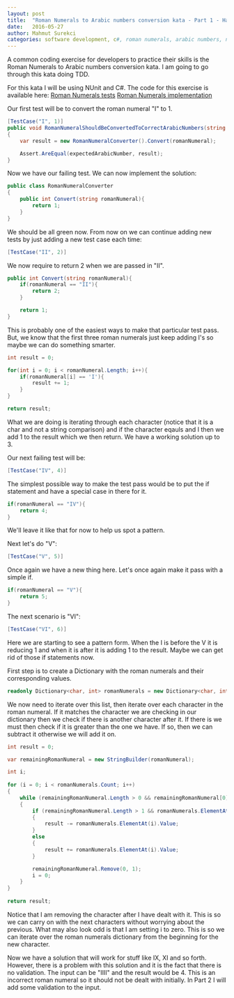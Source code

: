 ```yaml
---
layout: post
title:  "Roman Numerals to Arabic numbers conversion kata - Part 1 - Happy case"
date:   2016-05-27
author: Mahmut Surekci
categories: software development, c#, roman numerals, arabic numbers, numbers, kata, tdd
---
```


A common coding exercise for developers to practice their skills is the Roman Numerals to Arabic numbers conversion kata. I am going to go through this kata doing TDD.

For this kata I will be using NUnit and C#. The code for this exercise is available here:
[Roman Numerals tests]("https://github.com/msurekci/Exercises/blob/master/Exercises/UnitTest/RomanNumerals/RomanNumeralsToNumbersTests.cs") 
[Roman Numerals implementation]("https://github.com/msurekci/Exercises/blob/master/Exercises/Exercises/RomanNumerals/RomanNumeralConverter.cs")

Our first test will be to convert the roman numeral "I" to 1.

```csharp
[TestCase("I", 1)]
public void RomanNumeralShouldBeConvertedToCorrectArabicNumbers(string romanNumeral, int expectedArabicNumber)
{
    var result = new RomanNumeralConverter().Convert(romanNumeral);

    Assert.AreEqual(expectedArabicNumber, result);
}
```

Now we have our failing test. We can now implement the solution:

```csharp
public class RomanNumeralConverter
{
    public int Convert(string romanNumeral){
        return 1;
    }
}
```

We should be all green now. From now on we can continue adding new tests by just adding a new test case each time:

```csharp
[TestCase("II", 2)]
```

We now require to return 2 when we are passed in "II".

```csharp
public int Convert(string romanNumeral){
    if(romanNumeral == "II"){
        return 2;
    }

    return 1;
}
```

This is probably one of the easiest ways to make that particular test pass. But, we know that the first three roman numerals just keep adding I's so maybe we can do something smarter.

```csharp
int result = 0; 

for(int i = 0; i < romanNumeral.Length; i++){
    if(romanNumeral[i] == 'I'){
        result += 1;
    }
}

return result;
```

What we are doing is iterating through each character (notice that it is a char and not a string comparison) and if the character eqauls and I then we add 1 to the result which we then return. We have a working solution up to 3.

Our next failing test will be:

```csharp
[TestCase("IV", 4)]
```

The simplest possible way to make the test pass would be to put the if statement and have a special case in there for it. 

```csharp
if(romanNumeral == "IV"){
    return 4;
}
```

We'll leave it like that for now to help us spot a pattern. 

Next let's do "V":

```csharp
[TestCase("V", 5)]
```

Once again we have a new thing here. Let's once again make it pass with a simple if.

```csharp
if(romanNumeral == "V"){
    return 5;
}
```

The next scenario is "VI":

```csharp
[TestCase("VI", 6)]
```

Here we are starting to see a pattern form. When the I is before the V it is reducing 1 and when it is after it is adding 1 to the result. Maybe we can get rid of those if statements now.

First step is to create a Dictionary with the roman numerals and their corresponding values.

```csharp
readonly Dictionary<char, int> romanNumerals = new Dictionary<char, int> { { 'I', 1 }, { 'V', 5 }, { 'X', 10 }, { 'L', 50}, { 'C', 100 }, { 'D', 500}, { 'M', 1000 } }; 
```

We now need to iterate over this list, then iterate over each character in the roman numeral. If it matches the character we are checking in our dictionary then we check if there is another character after it. If there is we must
then check if it is greater than the one we have. If so, then we can subtract it otherwise we will add it on.

```csharp
int result = 0;

var remainingRomanNumeral = new StringBuilder(romanNumeral);

int i;
    
for (i = 0; i < romanNumerals.Count; i++)
{
    while (remainingRomanNumeral.Length > 0 && remainingRomanNumeral[0] == romanNumerals.ElementAt(i).Key)
    {
        if (remainingRomanNumeral.Length > 1 && romanNumerals.ElementAt(i).Value < romanNumerals[remainingRomanNumeral[1]])
        {
            result -= romanNumerals.ElementAt(i).Value;
        }
        else
        {
            result += romanNumerals.ElementAt(i).Value;
        }

        remainingRomanNumeral.Remove(0, 1);
        i = 0;
    }
} 
            
return result;
```

Notice that I am removing the character after I have dealt with it. This is so we can carry on with the next characters without worrying about the previous. What may also look odd is that I am setting i to zero. This is so
we can iterate over the roman numerals dictionary from the beginning for the new character.

Now we have a solution that will work for stuff like IX, XI and so forth. However, there is a problem with this solution and it is the fact that there is no validation. The input can be "IIII" and the result would be 4. This is an incorrect roman numeral
so it should not be dealt with initially. In Part 2 I will add some validation to the input.